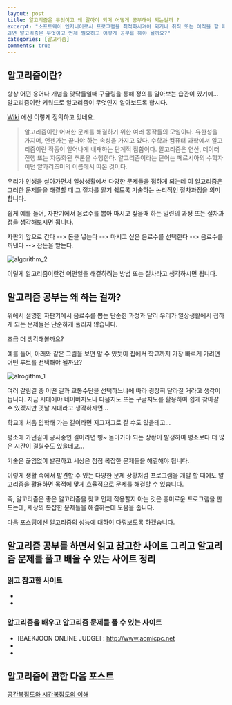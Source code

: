```yaml
---
layout: post
title: 알고리즘은 무엇이고 왜 알아야 되며 어떻게 공부해야 되는걸까 ?
excerpt: "소프트웨어 엔지니어로서 프로그램을 최적화시켜야 되거나 취직 또는 이직을 할 때 코딩테스트를 요구하는 기업이 종종 있습니다.
과연 알고리즘은 무엇이고 언제 필요하고 어떻게 공부를 해야 될까요?"
categories: [알고리즘]
comments: true
---
```


## 알고리즘이란?

항상 어떤 용어나 개념을 맞닥들일때 구글링을 통해 정의를 알아보는 습관이 있기에... 알고리즘이란 키워드로 알고리즘이 무엇인지 알아보도록 합시다.

[Wiki](https://ko.wikipedia.org/wiki/%EC%95%8C%EA%B3%A0%EB%A6%AC%EC%A6%98) 에선 이렇게 정의하고 있네요.

>알고리즘이란 어떠한 문제를 해결하기 위한 여러 동작들의 모임이다. 유한성을 가지며, 언젠가는 끝나야 하는 속성을 가지고 있다. 수학과 컴퓨터 과학에서 알고리즘이란 작동이 일어나게 내재하는 단계적 집합이다. 알고리즘은 연산, 데이터 진행 또는 자동화된 추론을 수행한다. 알고리즘이라는 단어는 페르시아의 수학자이던 알콰리즈미의 이름에서 따온 것이다.

우리가 인생을 살아가면서 일상생활에서 다양한 문제들을 접하게 되는데 이 알고리즘은 그러한 문제들을 해결할 때 그 절차를 알기 쉽도록 기술하는 논리적인 절차과정을 의미합니다.

쉽게 예를 들어, 자판기에서 음료수를 뽑아 마시고 싶을때 하는 일련의 과정 또는 절차과정을 생각해보시면 됩니다.

자판기 앞으로 간다 --> 돈을 넣는다 --> 마시고 싶은 음료수를 선택한다 --> 음료수를 꺼낸다 --> 잔돈을 받는다.

![algorithm_2](https://user-images.githubusercontent.com/20435620/29493942-2b79eb20-85db-11e7-8059-cb5c4ea0f2ee.png)


이렇게 알고리즘이란건 어떤일을 해결하려는 방법 또는 절차라고 생각하시면 됩니다.


## 알고리즘 공부는 왜 하는 걸까?

위에서 설명한 자판기에서 음료수를 뽑는 단순한 과정과 달리 우리가 일상생활에서 접하게 되는 문제들은 단순하게 풀리지 않습니다.

조금 더 생각해볼까요?

예를 들어, 아래와 같은 그림을 보면 알 수 있듯이 집에서 학교까지 가장 빠르게 가려면 어떤 루트를 선택해야 될까요?

![alrogithm_1](https://user-images.githubusercontent.com/20435620/29493889-7d60142e-85da-11e7-80f9-bd6743518cd2.png)

여러 갈림길 중 어떤 길과 교통수단을 선택하느냐에 따라 굉장히 달라질 거라고 생각이 듭니다.
지금 시대에야 네이버지도나 다음지도 또는 구글지도를 활용하여 쉽게 찾아갈 수 있겠지만 옛날 시대라고 생각하자면...

학교에 처음 입학해 가는 길이라면 지그재그로 갈 수도 있을테고...

평소에 가던길이 공사중인 길이라면 삥~ 돌아가야 되는 상황이 발생하여 평소보다 더 많은 시간이 걸릴수도 있을테고...

기술은 끊임없이 발전하고 세상은 점점 복잡한 문제들을 해결해야 됩니다.

이렇게 생활 속에서 발견할 수 있는 다양한 문제 상황처럼 프로그램을 개발 할 때에도 알고리즘을 활용하면 목적에 맞게 효율적으로 문제를 해결할 수 있습니다.

즉, 알고리즘은 좋은 알고리즘을 찾고 언제 적용할지 아는 것은 흥미로운 프로그램을 만드는데, 세상의 복잡한 문제들을 해결하는데 도움을 줍니다.


다음 포스팅에선 알고리즘의 성능에 대하여 다뤄보도록 하겠습니다.


## 알고리즘 공부를 하면서 읽고 참고한 사이트 그리고 알고리즘 문제를 풀고 배울 수 있는 사이트 정리

### 읽고 참고한 사이트

* [블로그]: https://codly.co.kr/algorithm
* [Khan Academy]: https://ko.khanacademy.org/computing/computer-science/algorithms

### 알고리즘을 배우고 알고리즘 문제를 풀 수 있는 사이트

* [BAEKJOON ONLINE JUDGE] : http://www.acmicpc.net
* [Codility]: https://codility.com/programmers/
* [코딩도장]: http://codingdojang.com/



## 알고리즘에 관한 다음 포스트

<div markdown="0"><a href="#" class="btn">공간복잡도와 시간복잡도의 이해</a></div>
